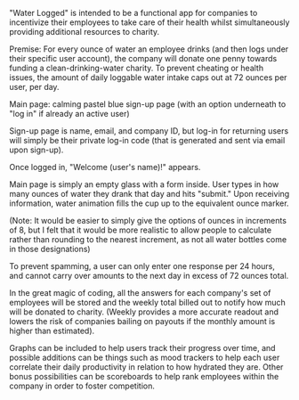 "Water Logged" is intended to be a functional app for companies to incentivize their employees to take care of their health whilst simultaneously providing additional resources to charity.

Premise: For every ounce of water an employee drinks (and then logs under their specific user account), the company will donate one penny towards funding a clean-drinking-water charity. To prevent cheating or health issues, the amount of daily loggable water intake caps out at 72 ounces per user, per day. 

Main page: calming pastel blue sign-up page (with an option underneath to "log in" if already an active user)

Sign-up page is name, email, and company ID, but log-in for returning users will simply be their private log-in code (that is generated and sent via email upon sign-up). 

Once logged in, "Welcome (user's name)!" appears.

Main page is simply an empty glass with a form inside. 
User types in how many ounces of water they drank that day and hits "submit."
Upon receiving information, water animation fills the cup up to the equivalent ounce marker. 

(Note: It would be easier to simply give the options of ounces in increments of 8, but I felt that it would be more realistic to allow people to calculate rather than rounding to the nearest increment, as not all water bottles come in those designations)

To prevent spamming, a user can only enter one response per 24 hours, and cannot carry over amounts to the next day in excess of 72 ounces total. 

In the great magic of coding, all the answers for each company's set of employees will be stored and the weekly total billed out to notify how much will be donated to charity. (Weekly provides a more accurate readout and lowers the risk of companies bailing on payouts if the monthly amount is higher than estimated).

Graphs can be included to help users track their progress over time, and possible additions can be things such as mood trackers to help each user correlate their daily productivity in relation to how hydrated they are. Other bonus possibilities can be scoreboards to help rank employees within the company in order to foster competition. 

